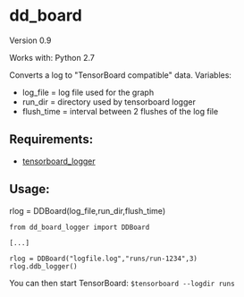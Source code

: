 # dd_board
Version 0.9

Works with: Python 2.7

Converts a log to "TensorBoard compatible" data.
Variables:

- log_file = log file used for the graph
- run_dir = directory used by tensorboard logger
- flush_time = interval between 2 flushes of the log file


Requirements:
-------------

- [tensorboard_logger](https://github.com/TeamHG-Memex/tensorboard_logger)

Usage:
------
rlog = DDBoard(log_file,run_dir,flush_time)

```
from dd_board_logger import DDBoard

[...]

rlog = DDBoard("logfile.log","runs/run-1234",3)
rlog.ddb_logger()

```

You can then start TensorBoard:
```$tensorboard --logdir runs```
